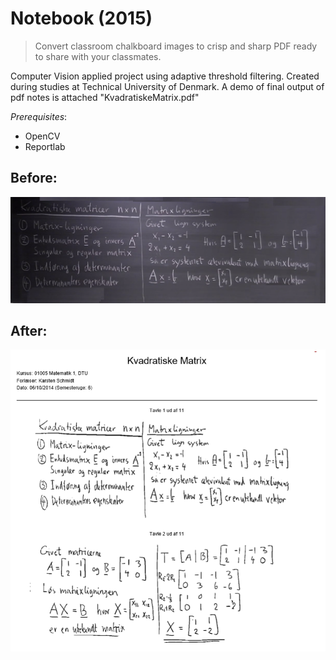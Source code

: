 # Notebook (2015)
> Convert classroom chalkboard images to crisp and sharp PDF ready to share with your classmates.

Computer Vision applied project using adaptive threshold filtering.
Created during studies at Technical University of Denmark. A demo of final output of pdf notes is attached "KvadratiskeMatrix.pdf"

_Prerequisites_:
* OpenCV 
* Reportlab

## Before:
![alt text](<Unprocessed_IMG/Kvadratiske Matricer/1.png>)

## After:
![alt text](<Processed_IMG.png>)

